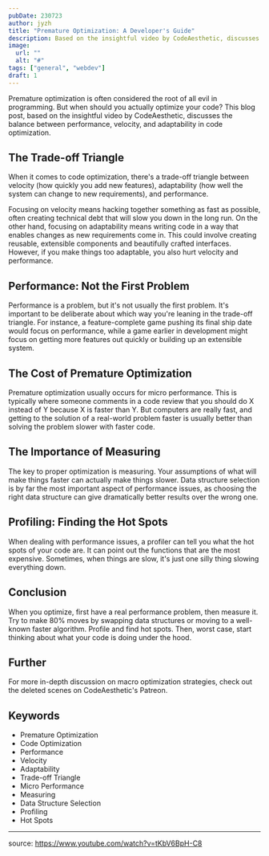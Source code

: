 ```yaml
---
pubDate: 230723
author: jyzh
title: "Premature Optimization: A Developer's Guide"
description: Based on the insightful video by CodeAesthetic, discusses the balance between performance, velocity, and adaptability in code optimization.
image:
  url: ""
  alt: "#"
tags: ["general", "webdev"]
draft: 1
---
```


Premature optimization is often considered the root of all evil in programming.
But when should you actually optimize your code? This blog post, based on the
insightful video by CodeAesthetic, discusses the balance between performance,
velocity, and adaptability in code optimization.

## The Trade-off Triangle

When it comes to code optimization, there's a trade-off triangle between
velocity (how quickly you add new features), adaptability (how well the system
can change to new requirements), and performance.

Focusing on velocity means hacking together something as fast as possible, often
creating technical debt that will slow you down in the long run. On the other
hand, focusing on adaptability means writing code in a way that enables changes
as new requirements come in. This could involve creating reusable, extensible
components and beautifully crafted interfaces. However, if you make things too
adaptable, you also hurt velocity and performance.

## Performance: Not the First Problem

Performance is a problem, but it's not usually the first problem. It's important
to be deliberate about which way you're leaning in the trade-off triangle. For
instance, a feature-complete game pushing its final ship date would focus on
performance, while a game earlier in development might focus on getting more
features out quickly or building up an extensible system.

## The Cost of Premature Optimization

Premature optimization usually occurs for micro performance. This is typically
where someone comments in a code review that you should do X instead of Y
because X is faster than Y. But computers are really fast, and getting to the
solution of a real-world problem faster is usually better than solving the
problem slower with faster code.

## The Importance of Measuring

The key to proper optimization is measuring. Your assumptions of what will make
things faster can actually make things slower. Data structure selection is by
far the most important aspect of performance issues, as choosing the right data
structure can give dramatically better results over the wrong one.

## Profiling: Finding the Hot Spots

When dealing with performance issues, a profiler can tell you what the hot spots
of your code are. It can point out the functions that are the most expensive.
Sometimes, when things are slow, it's just one silly thing slowing everything
down.

## Conclusion

When you optimize, first have a real performance problem, then measure it. Try
to make 80% moves by swapping data structures or moving to a well-known faster
algorithm. Profile and find hot spots. Then, worst case, start thinking about
what your code is doing under the hood.

## Further

For more in-depth discussion on macro optimization strategies, check out the
deleted scenes on CodeAesthetic's Patreon.

## Keywords

- Premature Optimization
- Code Optimization
- Performance
- Velocity
- Adaptability
- Trade-off Triangle
- Micro Performance
- Measuring
- Data Structure Selection
- Profiling
- Hot Spots

---

source: https://www.youtube.com/watch?v=tKbV6BpH-C8
